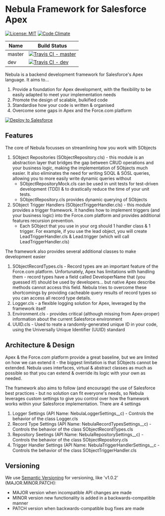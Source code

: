 # Nebula Framework for Salesforce Apex
[![License: MIT](https://img.shields.io/badge/License-MIT-blue.svg)](https://opensource.org/licenses/MIT)
[![Code Climate](https://codeclimate.com/github/jongpie/NebulaFramework.png)](https://codeclimate.com/github/jongpie/NebulaFramework)

| Name     | Build Status                                                                                                                            |
| -------- | --------                                                                                                                                |
| master   | [![Travis CI - master](https://travis-ci.org/jongpie/NebulaFramework.svg?branch=master)](https://travis-ci.org/jongpie/NebulaFramework) |
| dev      | [![Travis CI - dev](https://travis-ci.org/jongpie/NebulaFramework.svg?branch=dev)](https://travis-ci.org/jongpie/NebulaFramework)       |


Nebula is a backend development framework for Salesforce's Apex language. It aims to...
1. Provide a foundation for Apex development, with the flexibility to be easily adapted to meet your implementation needs
2. Promote the design of scalable, bulkified code
3. Standardise how your code is written & organised
4. Overcome some gaps in Apex and the Force.com platform

<a href="https://githubsfdeploy.herokuapp.com?owner=jongpie&repo=NebulaFramework">
     <img alt="Deploy to Salesforce"src="https://raw.githubusercontent.com/afawcett/githubsfdeploy/master/src/main/webapp/resources/img/deploy.png">
</a>

## Features
The core of Nebula focusses on streamlining how you work with SObjects
1. SObject Repositories (SObjectRepository.cls) - this module is an abstraction layer that bridges the gap between CRUD operations and your business logic, making the implementation of SObjects much easier. It also eliminates the need for writing SOQL & SOSL queries, allowing you to more easily write dynamic queries without
    * SObjectRepositoryMock.cls can be used in unit tests for test-driven development (TDD) & to drastically reduce the time of your unit tests.
    * SObjectRepository.cls provides dynamic querying of SObjects
2. SObject Trigger Handlers (SObjectTriggerHandler.cls) - this module provides a trigger framework. It handles how to implement triggers (and your business logic) into the Force.com platform and provides additional features recursion prevention.
    * Each SObject that you use in your org should 1 handler class & 1 trigger. For example, if you use the lead object, you will create LeadTriggerHandler.cls & Lead.trigger (which will call LeadTriggerHandler.cls)

The framework also provides several additional classes to make development easier
1. SObjectRecordTypes.cls - Record types are an important feature of the Force.com platform. Unfortunately, Apex has limitations with handling them - record types have a field called DeveloperName that (you guessed it!) should be used by developers... but native Apex describe methods cannot access this field. Nebula tries to overcome these shortcomings by providing cacheable query results of record types so you can access all record type details.
2. Logger.cls - a flexible logging solution for Apex, leveraged by the framework itself
3. Environment.cls - provides critical (although missing from Apex-proper) information about the current Salesforce environment
4. UUID.cls - Used to reate a randomly-generated unique ID in your code, using the Universally Unique Identifier (UUID) standard

## Architecture & Design
Apex & the Force.com platform provide a great baseline, but we are limited on how we can extend it - the biggest limitation is that SObjects cannot be extended. Nebula uses interfaces, virtual & abstract classes as much as possible so that you can extend & override its logic with your own as needed.

The framework also aims to follow (and encourage) the use of Salesforce best practices - but no solution can fit everyone's needs, so Nebula leverages custom settings to give you control over how the framework works within your Salesforce implementation. There are 4 settings
1. Logger Settings (API Name: NebulaLoggerSettings__c) - Controls the behavior of the class Logger.cls
2. Record Type Settings (API Name: NebulaRecordTypesSettings__c) - Controls the behavior of the class SObjectRecordTypes.cls
3. Repository Seetings (API Name: NebulaRepositorySettings__c) - Controls the behavior of the class SObjectRepository.cls
4. Trigger Handler Settings (API Name: NebulaTriggerHandlerSettings__c - Controls the behavior of the class SObjectTriggerHandler.cls

## Versioning
We use [Semantic Versioning](http://semver.org/) for versioning, like 'v1.0.2' (MAJOR.MINOR.PATCH):

- MAJOR version when incompatible API changes are made
- MINOR version new functionality is added in a backwards-compatible manner
- PATCH version when backwards-compatible bug fixes are made
